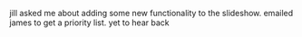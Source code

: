 jill asked me about adding some new functionality to the slideshow. emailed james to get a priority list. yet to hear back
